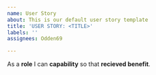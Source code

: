 ```yaml
---
name: User Story
about: This is our default user story template
title: 'USER STORY: <TITLE>'
labels: ''
assignees: Odden69

---
```


As a **role** I can **capability** so that **recieved benefit**.
